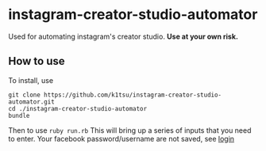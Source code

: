 # instagram-creator-studio-automator
Used for automating instagram's creator studio. **Use at your own risk.**

## How to use

To install, use
```unix
git clone https://github.com/k1tsu/instagram-creator-studio-automator.git
cd ./instagram-creator-studio-automator
bundle
```
Then to use
`ruby run.rb`
This will bring up a series of inputs that you need to enter. Your facebook password/username are not saved, see [login](https://github.com/k1tsu/instagram-creator-studio-automator/blob/c2718d89b5ab0f5a56a94a40035113e824b57af3/action.rb#L13-L14)






